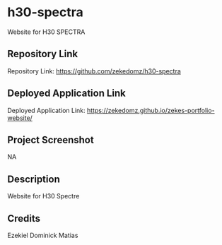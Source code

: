 # h30-spectra
Website for H30 SPECTRA

## Repository Link
Repository Link: https://github.com/zekedomz/h30-spectra

## Deployed Application Link
Deployed Application Link: https://zekedomz.github.io/zekes-portfolio-website/

## Project Screenshot
NA

## Description
Website for H30 Spectre

## Credits
Ezekiel Dominick Matias